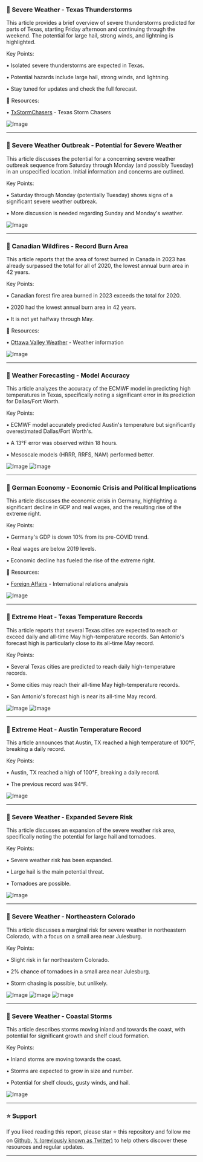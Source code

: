 ### 🤖 Severe Weather - Texas Thunderstorms

This article provides a brief overview of severe thunderstorms predicted for parts of Texas, starting Friday afternoon and continuing through the weekend.  The potential for large hail, strong winds, and lightning is highlighted.

Key Points:

• Isolated severe thunderstorms are expected in Texas.

• Potential hazards include large hail, strong winds, and lightning.


• Stay tuned for updates and check the full forecast.


🔗 Resources:

• [TxStormChasers](https://x.com/TxStormChasers) - Texas Storm Chasers


![Image](https://pbs.twimg.com/media/Gq81SKqXMAA6S6x?format=jpg&name=small)


---
### 🤖 Severe Weather Outbreak - Potential for Severe Weather

This article discusses the potential for a concerning severe weather outbreak sequence from Saturday through Monday (and possibly Tuesday) in an unspecified location.  Initial information and concerns are outlined.

Key Points:

• Saturday through Monday (potentially Tuesday) shows signs of a significant severe weather outbreak.

• More discussion is needed regarding Sunday and Monday's weather.



![Image](https://pbs.twimg.com/tweet_video_thumb/Gq7x2FBXoAALSjz.jpg)


---
### 🤖 Canadian Wildfires - Record Burn Area

This article reports that the area of forest burned in Canada in 2023 has already surpassed the total for all of 2020, the lowest annual burn area in 42 years.

Key Points:

• Canadian forest fire area burned in 2023 exceeds the total for 2020.

• 2020 had the lowest annual burn area in 42 years.


• It is not yet halfway through May.



🔗 Resources:

• [Ottawa Valley Weather](https://x.com/ottawavalleywx) -  Weather information

![Image](https://pbs.twimg.com/media/Gq8GWuPW8AAJ6ZM?format=png&name=small)

---
### 🤖 Weather Forecasting - Model Accuracy

This article analyzes the accuracy of the ECMWF model in predicting high temperatures in Texas, specifically noting a significant error in its prediction for Dallas/Fort Worth.

Key Points:

• ECMWF model accurately predicted Austin's temperature but significantly overestimated Dallas/Fort Worth's.


•  A 13°F error was observed within 18 hours.


• Mesoscale models (HRRR, RRFS, NAM) performed better.



![Image](https://pbs.twimg.com/media/Gq8nxuxXQAABwLw?format=png&name=small)
![Image](https://pbs.twimg.com/media/Gq8nxu6XIAAaq8U?format=jpg&name=900x900)


---
### 🤖 German Economy - Economic Crisis and Political Implications

This article discusses the economic crisis in Germany, highlighting a significant decline in GDP and real wages, and the resulting rise of the extreme right.

Key Points:

• Germany's GDP is down 10% from its pre-COVID trend.

• Real wages are below 2019 levels.


• Economic decline has fueled the rise of the extreme right.



🔗 Resources:

• [Foreign Affairs](https://x.com/ForeignAffairs) -  International relations analysis


![Image](https://pbs.twimg.com/media/Gq6yfPkXkAA8lZy?format=jpg&name=small)

---
### 🤖 Extreme Heat - Texas Temperature Records

This article reports that several Texas cities are expected to reach or exceed daily and all-time May high-temperature records.  San Antonio's forecast high is particularly close to its all-time May record.

Key Points:

• Several Texas cities are predicted to reach daily high-temperature records.

• Some cities may reach their all-time May high-temperature records.


• San Antonio's forecast high is near its all-time May record.



![Image](https://pbs.twimg.com/media/Gq7vsqpW0AIpdgx?format=jpg&name=small)
![Image](https://pbs.twimg.com/media/Gq7vKAeWIAAYJ0Q?format=jpg&name=240x240)

---
### 🤖 Extreme Heat - Austin Temperature Record

This article announces that Austin, TX reached a high temperature of 100°F, breaking a daily record.

Key Points:

• Austin, TX reached a high of 100°F, breaking a daily record.


• The previous record was 94°F.



![Image](https://pbs.twimg.com/media/Gq7vKAeWIAAYJ0Q?format=jpg&name=small)


---
### 🤖 Severe Weather - Expanded Severe Risk

This article discusses an expansion of the severe weather risk area, specifically noting the potential for large hail and tornadoes.

Key Points:

• Severe weather risk has been expanded.

• Large hail is the main potential threat.


• Tornadoes are possible.



![Image](https://pbs.twimg.com/media/Gq7cwWbXYAAGF-n?format=jpg&name=small)

---
### 🤖 Severe Weather - Northeastern Colorado

This article discusses a marginal risk for severe weather in northeastern Colorado, with a focus on a small area near Julesburg.

Key Points:

• Slight risk in far northeastern Colorado.

• 2% chance of tornadoes in a small area near Julesburg.


• Storm chasing is possible, but unlikely.


![Image](https://pbs.twimg.com/media/Gq7czLHXgAEwjlN?format=jpg&name=small)
![Image](https://pbs.twimg.com/media/Gq7czLjWEAAPovk?format=jpg&name=360x360)
![Image](https://pbs.twimg.com/media/Gq7czM1aAAIkgDe?format=jpg&name=360x360)

---
### 🤖 Severe Weather - Coastal Storms

This article describes storms moving inland and towards the coast, with potential for significant growth and shelf cloud formation.

Key Points:

• Inland storms are moving towards the coast.

• Storms are expected to grow in size and number.


• Potential for shelf clouds, gusty winds, and hail.



![Image](https://pbs.twimg.com/amplify_video_thumb/1922716619039526912/img/x1skcF9w3ziQwK8w.jpg)


---

### ⭐️ Support

If you liked reading this report, please star ⭐️ this repository and follow me on [Github](https://github.com/Drix10), [𝕏 (previously known as Twitter)](https://x.com/DRIX_10_) to help others discover these resources and regular updates.

---